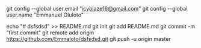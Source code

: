   git config --global user.email "icyblaze16@gmail.com"
  git config --global user.name "Emmanuel Oluloto"
  
  
  echo "# dsfsdsd" >> README.md
git init
git add README.md
git commit -m "first commit"
git remote add origin https://github.com/Emmaloto/dsfsdsd.git
git push -u origin master
